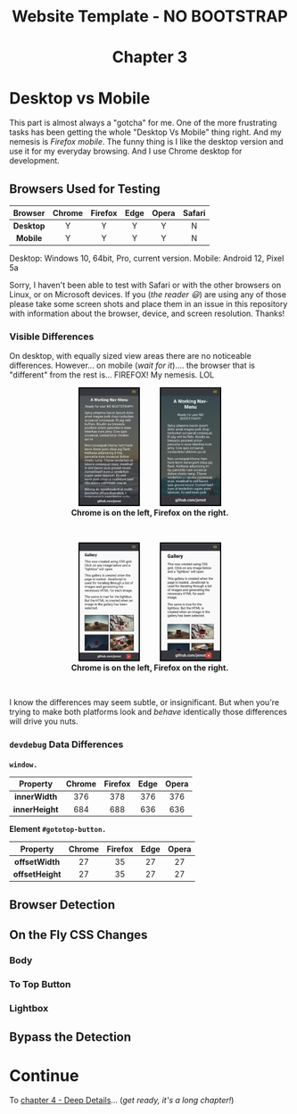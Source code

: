 <h1 align="center">Website Template - NO BOOTSTRAP<h1>
<p align="center">Chapter 3<p>

# Desktop vs Mobile

This part is almost always a "gotcha" for me. One of the more frustrating tasks has been getting the whole "Desktop Vs Mobile" thing right. And my nemesis is *Firefox mobile*. The funny thing is I like the desktop version and use it for my everyday browsing. And I use Chrome desktop for development.

## Browsers Used for Testing

| **Browser** | Chrome  | Firefox |   Edge  |  Opera  | Safari  |
|:-----------:|:-------:|:-------:|:-------:|:-------:|:-------:|
| **Desktop** |    Y    |    Y    |    Y    |    Y    |    N    |
| **Mobile**  |    Y    |    Y    |    Y    |    Y    |    N    |

Desktop: Windows 10, 64bit, Pro, current version.
Mobile: Android 12, Pixel 5a

Sorry, I haven't been able to test with Safari or with the other browsers on Linux, or on Microsoft devices. If you (*the reader :smiley:*) are using any of those please take some screen shots and place them in an issue in this repository with information about the browser, device, and screen resolution. Thanks!

### Visible Differences

On desktop, with equally sized view areas there are no noticeable differences. However... on mobile (*wait for it*).... the browser that is "different" from the rest is... FIREFOX! My nemesis. LOL

<div align="center">
    <figure>
        <img src="./mdimg/sshot-home-chrome-android-pixel.jpg" style="width:25%;border: 2px solid black;margin-right: 1rem;"; alt="Screen Shot Chrome on Android 12" txt="Screen Shot Chrome on Android 12"/>
        <img src="./mdimg/sshot-home-ffox-android-pixel.jpg" style="width:25%;border: 2px solid black;margin-left: 1rem;"; alt="Screen Shot Firefox on Android 12" txt="Screen Shot Firefox on Android 12"/>
        <br>
        <figcaption><strong>Chrome is on the left, Firefox on the right.</strong></figcaption>
    </figure>
</div>

<br>

<div align="center">
    <figure>
        <img src="./mdimg/sshot-gallery-chrome-android-pixel.jpg" style="width:25%;border: 2px solid black;margin-right: 1rem;"; alt="Screen Shot Chrome on Android 12" txt="Screen Shot Chrome on Android 12"/>
        <img src="./mdimg/sshot-gallery-ffox-android-pixel.jpg" style="width:25%;border: 2px solid black;margin-left: 1rem;"; alt="Screen Shot Firefox on Android 12" txt="Screen Shot Firefox on Android 12"/>
        <br>
        <figcaption><strong>Chrome is on the left, Firefox on the right.</strong></figcaption>
    </figure>
</div>

<br>

I know the differences may seem subtle, or insignificant. But when you're trying to make both platforms look and *behave* identically those differences will drive you nuts. 

### `devdebug` Data Differences

**`window.`**

|   **Property**  | Chrome  | Firefox |   Edge  |  Opera  |
|:---------------:|:-------:|:-------:|:-------:|:-------:|
|  **innerWidth** |   376   |   378   |   376   |   376   |
| **innerHeight** |   684   |   688   |   636   |   636   |


**Element `#gototop-button.`**

|   **Property**   | Chrome  | Firefox |   Edge  |  Opera  |
|:----------------:|:-------:|:-------:|:-------:|:-------:|
|  **offsetWidth** |    27   |    35   |    27   |    27   |
| **offsetHeight** |    27   |    35   |    27   |    27   |





## Browser Detection

## On the Fly CSS Changes

### Body

### To Top Button

### Lightbox

## Bypass the Detection

# Continue

To [chapter 4 - Deep Details](CH4.md)... (*get ready, it's a long chapter!*)
